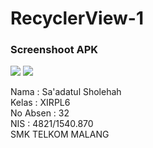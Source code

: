 # RecyclerView-1
### Screenshoot APK

![](https://drive.google.com/uc?export=view&id=0B7B9myqe35ONbWRXR2dwcVVxRlE)
![](https://drive.google.com/uc?export=view&id=0B7B9myqe35ONRXhlYkwwdUhxbGM) 

Nama : Sa'adatul Sholehah <br>
Kelas : XIRPL6 <br>
No Absen : 32 <br>
NIS : 4821/1540.870 <br>
SMK TELKOM MALANG
